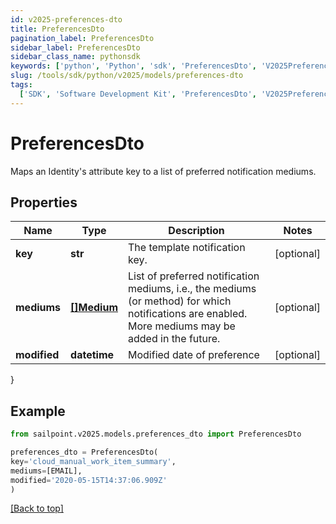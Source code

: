 ```yaml
---
id: v2025-preferences-dto
title: PreferencesDto
pagination_label: PreferencesDto
sidebar_label: PreferencesDto
sidebar_class_name: pythonsdk
keywords: ['python', 'Python', 'sdk', 'PreferencesDto', 'V2025PreferencesDto']
slug: /tools/sdk/python/v2025/models/preferences-dto
tags:
  ['SDK', 'Software Development Kit', 'PreferencesDto', 'V2025PreferencesDto']
---
```


# PreferencesDto

Maps an Identity's attribute key to a list of preferred notification mediums.

## Properties

| Name | Type | Description | Notes |
| --- | --- | --- | --- |
| **key** | **str** | The template notification key. | [optional] |
| **mediums** | [**[]Medium**](medium) | List of preferred notification mediums, i.e., the mediums (or method) for which notifications are enabled. More mediums may be added in the future. | [optional] |
| **modified** | **datetime** | Modified date of preference | [optional] |

}

## Example

```python
from sailpoint.v2025.models.preferences_dto import PreferencesDto

preferences_dto = PreferencesDto(
key='cloud_manual_work_item_summary',
mediums=[EMAIL],
modified='2020-05-15T14:37:06.909Z'
)

```

[[Back to top]](#)

